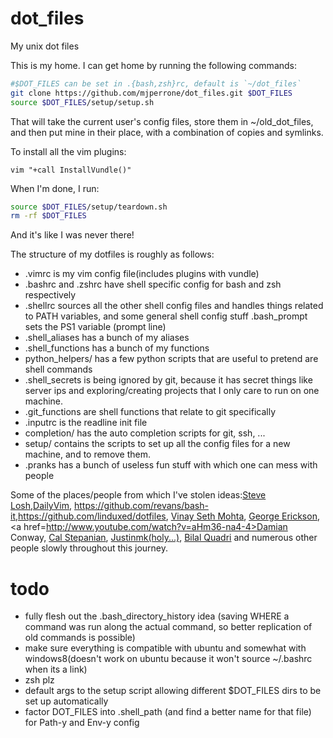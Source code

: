 dot_files
=========

My unix dot files

This is my home. I can get home by running the following commands:

```bash
#$DOT_FILES can be set in .{bash,zsh}rc, default is `~/dot_files`
git clone https://github.com/mjperrone/dot_files.git $DOT_FILES
source $DOT_FILES/setup/setup.sh
```

That will take the current user's config files, store them in ~/old_dot_files, and then put mine in their place, with a combination of copies and symlinks.

To install all the vim plugins:

```viml
vim "+call InstallVundle()"
```

When I'm done, I run:

```bash
source $DOT_FILES/setup/teardown.sh
rm -rf $DOT_FILES
```
And it's like I was never there!

The structure of my dotfiles is roughly as follows:

* .vimrc is my vim config file(includes plugins with vundle)
* .bashrc and .zshrc have shell specific config for bash and zsh respectively
* .shellrc sources all the other shell config files and handles things related to PATH variables, and some general shell config stuff
  .bash_prompt sets the PS1 variable (prompt line)
* .shell_aliases has a bunch of my aliases
* .shell_functions has a bunch of my functions
* python_helpers/ has a few python scripts that are useful to pretend are shell commands
* .shell_secrets is being ignored by git, because it has secret things like server ips and exploring/creating projects that I only care to run on one machine.
* .git_functions are shell functions that relate to git specifically
* .inputrc is the readline init file
* completion/ has the auto completion scripts for git, ssh, ...
* setup/ contains the scripts to set up all the config files for a new machine, and to remove them.
* .pranks has a bunch of useless fun stuff with which one can mess with people


Some of the places/people from which I've stolen ideas:<a href=http://learnvimscriptthehardway.stevelosh.com/>Steve Losh</a>,<a href=http://dailyvim.blogspot.com/>DailyVim</a>, <https://github.com/revans/bash-it>,<https://github.com/linduxed/dotfiles>, <a href=http://www.linkedin.com/in/vinaysethmohta>Vinay Seth Mohta</a>, <a href=https://github.com/GeorgeErickson/dotfiles>George Erickson</a>, <a href=http://www.youtube.com/watch?v=aHm36-na4-4>Damian Conway</a>, <a href=https://github.com/Ziphilt/dotfiles>Cal Stepanian</a>, <a href=https://github.com/justinmk/config/>Justinmk(holy...)</a>, <a href=http://bilalquadri.com/blog/2014/03/02/harmonizing-with-vi-nature/>Bilal Quadri</a> and numerous other people slowly throughout this journey.


todo
=========
* fully flesh out the .bash_directory_history idea (saving WHERE a command was run along the actual command, so better replication of old commands is possible)
* make sure everything is compatible with ubuntu and somewhat with windows8(doesn't work on ubuntu because it won't source ~/.bashrc when its a link)
* zsh plz
* default args to the setup script allowing different $DOT_FILES dirs to be set
  up automatically
* factor DOT_FILES into .shell_path (and find a better name for that file) for
  Path-y and Env-y config
